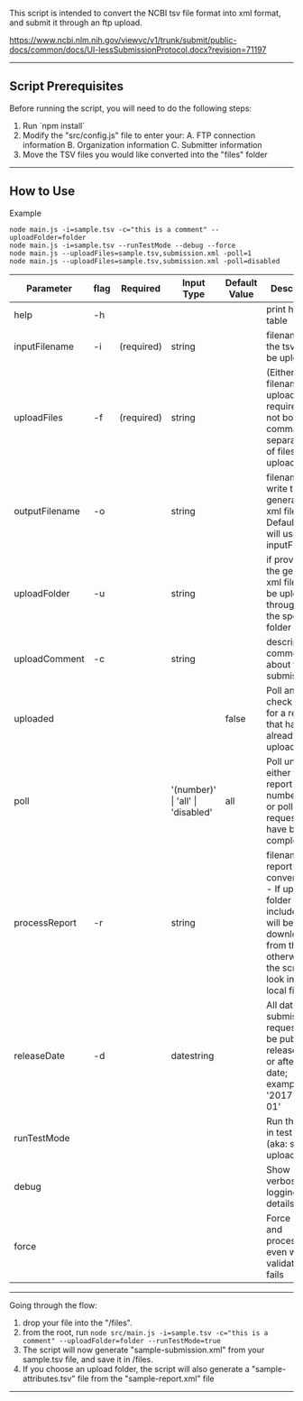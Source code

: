 


This script is intended to convert the NCBI tsv file format into xml format, and submit it through 
an ftp upload.

https://www.ncbi.nlm.nih.gov/viewvc/v1/trunk/submit/public-docs/common/docs/UI-lessSubmissionProtocol.docx?revision=71197

--------------------------------------------------
  Script Prerequisites
--------------------------------------------------

Before running the script, you will need to do the following steps:
1. Run \`npm install\`
2. Modify the "src/config.js" file to enter your:
    A. FTP connection information
    B. Organization information
    C. Submitter information
3. Move the TSV files you would like converted into the "files" folder

--------------------------------------------------
  How to Use
--------------------------------------------------

Example

```
node main.js -i=sample.tsv -c="this is a comment" --uploadFolder=folder
node main.js -i=sample.tsv --runTestMode --debug --force
node main.js --uploadFiles=sample.tsv,submission.xml -poll=1
node main.js --uploadFiles=sample.tsv,submission.xml -poll=disabled
```

| Parameter      |flag| Required    | Input Type | Default Value | Description |
|----------------|----|------------|-------|---|--------------|
| help           | -h |            |  |   |  print help table |
| inputFilename  | -i | (required) | string |   |  filename for the tsv file to be uploaded |
| uploadFiles    | -f | (required) | string |   |  (Either input filename or uploadFiles is required, but not both) comma separated list of files to upload |
| outputFilename | -o |            | string |   |  filename to write the generated xml file to. Default value will use inputFilename |
| uploadFolder   | -u |            | string |   |  if provided, the generated xml file will be uploaded through ftp to the specified folder |
| uploadComment  | -c |            | string |   |  description or comment about this submission |
| uploaded       |    |            |  | false  | Poll and check reports for a request that has already been uploaded |
| poll           |    |            | '(number)' \| 'all' \| 'disabled' | all | Poll until either this report number is hit or poll until all requests have been completed |
| processReport  | -r |            | string |   |  filename for report to convert to tsv - If upload folder is included, it will be downloaded from the FTP, otherwise, the script will look in the local files |
| releaseDate    | -d |            | datestring |   |  All data in this submission is requested to be publicly released on or after this date; example: '2017-01-01' | 
| runTestMode    |    |            |  |   |  Run the script in test mode (aka: skip ftp upload) | 
| debug          |    |            |  |   |  Show verbose logging details | 
| force          |    |            |  |   |  Force upload and processing, even when validation fails | 
--------------------------------------------------

Going through the flow:

1. drop your file into the "/files".
2. from the root, run `node src/main.js -i=sample.tsv -c="this is a comment" --uploadFolder=folder --runTestMode=true`
3. The script will now generate "sample-submission.xml" from your sample.tsv file, and save it in /files.
4. If you choose an upload folder, the script will also generate a "sample-attributes.tsv" file from the "sample-report.xml" file

--------------------------------------------------
